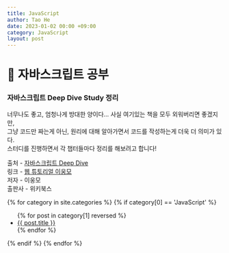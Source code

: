 ```yaml
---
title: JavaScript
author: Tao He
date: 2023-01-02 00:00 +09:00
category: JavaScript
layout: post
---
```


# 📙 자바스크립트 공부

### 자바스크립트 Deep Dive Study 정리

너무나도 좋고, 엄청나게 방대한 양이다… 사실 여기있는 책을 모두 외워버리면 좋겠지만,  
그냥 코드만 짜는게 아닌, 원리에 대해 알아가면서 코드를 작성하는게 더욱 더 의미가 있다.  
스터디를 진행하면서 각 챕터들마다 정리를 해보려고 합니다!

출처 - [자바스크립트 Deep Dive](https://wikibook.co.kr/mjs/)  
링크 - [웹 튜토리얼 이웅모](https://poiemaweb.com/)  
저자 - 이웅모  
출판사 - 위키북스

{% for category in site.categories %}
{% if category[0] == 'JavaScript' %}

  <ul>
    {% for post in category[1] reversed %}
      <li><a href="{{ post.url }}">{{ post.title }}</a></li>
    {% endfor %}
  </ul>
	{% endif %}
{% endfor %}
